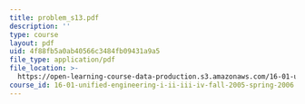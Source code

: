 ```yaml
---
title: problem_s13.pdf
description: ''
type: course
layout: pdf
uid: 4f88fb5a0ab40566c3484fb09431a9a5
file_type: application/pdf
file_location: >-
  https://open-learning-course-data-production.s3.amazonaws.com/16-01-unified-engineering-i-ii-iii-iv-fall-2005-spring-2006/4f88fb5a0ab40566c3484fb09431a9a5_problem_s13.pdf
course_id: 16-01-unified-engineering-i-ii-iii-iv-fall-2005-spring-2006
---
```

